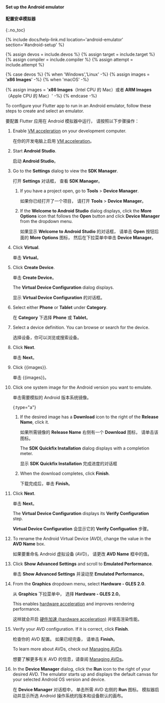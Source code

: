 #### Set up the Android emulator

#### 配置安卓模拟器
{:.no_toc}

{% include docs/help-link.md location='android-emulator' section='#android-setup' %}

{% assign devos = include.devos %}
{% assign target = include.target %}
{% assign compiler = include.compiler %}
{% assign attempt = include.attempt %}

{% case devos %}
{% when 'Windows','Linux' -%}
{% assign images = '**x86 Images**' -%}
{% when 'macOS' -%}
<!-- {% assign images = '**x86 Images** if your Mac runs on an Intel CPU or **ARM Images** if your Mac runs on an Apple CPU' -%} -->
{% assign images = '**x86 Images**（Intel CPU 的 Mac）或者 **ARM Images**（Apple CPU 的 Mac）' -%}
{% endcase -%}

To configure your Flutter app to run in an Android emulator,
follow these steps to create and select an emulator.

要配置 Flutter 应用在 Android 模拟器中运行，
请按照以下步骤操作：

1. Enable
   [VM acceleration]({{site.android-dev}}/studio/run/emulator-acceleration#accel-vm)
   on your development computer.

   在你的开发电脑上启用 [VM acceleration]({{site.android-dev}}/studio/run/emulator-acceleration#accel-vm)。

1. Start **Android Studio**.

   启动 **Android Studio**。

1. Go to the **Settings** dialog to view the **SDK Manager**.

   打开 **Settings** 对话框，
   查看 **SDK Manager**。

   1. If you have a project open,
      go to **Tools** <span aria-label="and then">></span>
      **Device Manager**.

      如果你已经打开了一个项目，
      请打开 **Tools** <span aria-label="and then">></span>
      **Device Manager**。

   1. If the **Welcome to Android Studio** dialog displays,
      click the **More Options** icon that follows the **Open** button
      and click **Device Manager** from the dropdown menu.

      如果显示 **Welcome to Android Studio** 的对话框，
      请单击 **Open** 按钮后面的 **More Options** 图标，
      然后在下拉菜单中单击 **Device Manager**。

1. Click **Virtual**.

   单击 **Virtual**。

1. Click **Create Device**.

   单击 **Create Device**。

   The **Virtual Device Configuration** dialog displays.

   显示 **Virtual Device Configuration** 的对话框。

1. Select either **Phone** or **Tablet** under **Category**.

   在 **Category** 下选择 **Phone** 或 **Tablet**。

1. Select a device definition. You can browse or search for the device.

   选择设备，你可以浏览或搜索设备。

1. Click **Next**.

   单击 **Next**。

1. Click {{images}}.

   单击 {{images}}。

1. Click one system image for the Android version you want to emulate.

   单击需要模拟的 Android 版本系统镜像。

   {:type="a"}
   1. If the desired image has a **Download** icon to the right
      of the **Release Name**, click it.

      如果所需镜像的 **Release Name** 右侧有一个 **Download** 图标，
      请单击该图标。

      The **SDK Quickfix Installation** dialog displays with a
      completion meter.

      显示 **SDK Quickfix Installation** 完成进度的对话框

   1. When the download completes, click **Finish**.

      下载完成后，单击 **Finish**。

1. Click **Next**.

   单击 **Next**。

   The **Virtual Device Configuration** displays its
   **Verify Configuration** step.

   **Virtual Device Configuration** 会显示它的 
   **Verify Configuation** 步骤。

1. To rename the Android Virtual Device (AVD), change the value in the
   **AVD Name** box.

   如果要重命名 Android 虚拟设备 (AVD)，
   请更改 **AVD Name** 框中的值。

1. Click **Show Advanced Settings** and scroll to **Emulated Performance**.

   单击 **Show Advanced Settings** 并滚动至 **Emulated Performance**。

1. From the **Graphics** dropdown menu, select **Hardware - GLES 2.0**.

   从 **Graphics** 下拉菜单中，
   选择 **Hardware - GLES 2.0**。

   This enables [hardware acceleration][] and improves rendering performance.

   这样就会开启 [硬件加速 (hardware acceleration)][hardware acceleration]
   并提高渲染性能。

1. Verify your AVD configuration. If it is correct, click **Finish**.

   检查你的 AVD 配置。
   如果已经完备，
   请单击 **Finish**。

   To learn more about AVDs, check out
   [Managing AVDs]({{site.android-dev}}/studio/run/managing-avds).

   想要了解更多有关 AVD 的信息，请查阅
   [Managing AVDs]({{site.android-dev}}/studio/run/managing-avds)。

1. In the **Device Manager** dialog, click the **Run** icon to the right
   of your desired AVD.
   The emulator starts up and displays the default canvas for your
   selected Android OS version and device.

   在 **Device Manager** 对话框中，
   单击所需 AVD 右侧的 **Run** 图标。
   模拟器启动并显示所选 Android 操作系统的版本和设备默认的画布。

[hardware acceleration]: {{site.android-dev}}/studio/run/emulator-acceleration
